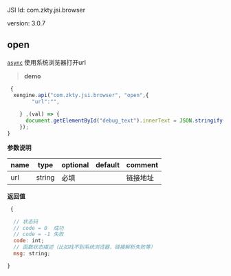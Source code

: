 

JSI Id: com.zkty.jsi.browser

version: 3.0.7



## open
[`async`](/docs/modules/模块-规范?id=jsi-调用)
 使用系统浏览器打开url


> **demo**
``` js
 {
  xengine.api("com.zkty.jsi.browser", "open",{
        "url":"",
 
    } ,(val) => {
      document.getElementById("debug_text").innerText = JSON.stringify(val);
    });
}
``` 

**参数说明**

| name                        | type      | optional | default   | comment  |
| --------------------------- | --------- | -------- | --------- |--------- |
| url | string | 必填 |  | 链接地址 |

**返回值**
``` js
 {

  // 状态码
  // code = 0  成功
  // code = -1 失败
  code: int;
  // 函数状态描述（比如找不到系统浏览器，链接解析失败等）
  msg: string;

}
``` 


    
